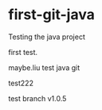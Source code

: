 # first-git-java
Testing the java project

first test.

maybe.liu test java git 

test222

test branch v1.0.5